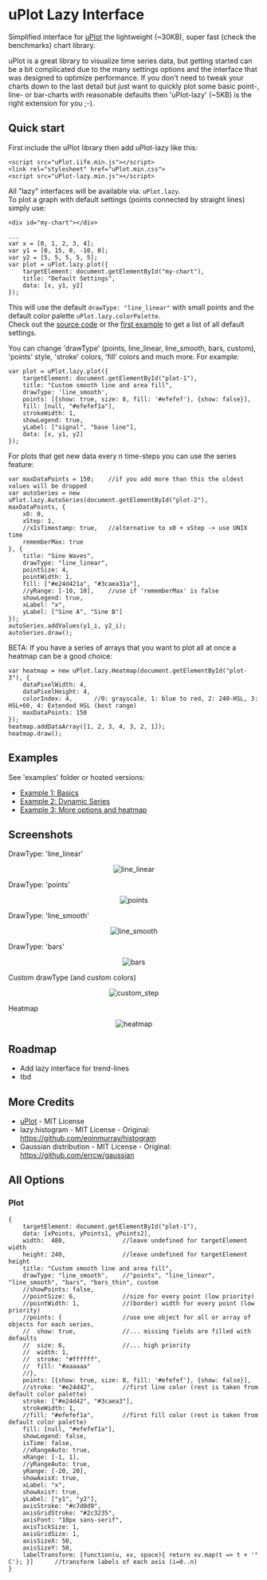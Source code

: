 # uPlot Lazy Interface

Simplified interface for [uPlot](https://github.com/leeoniya/uPlot) the lightweight (~30KB), super fast (check the benchmarks) chart library.  
  
uPlot is a great library to visualize time series data, but getting started can be a bit complicated due to the many settings options and the interface that was designed to optimize performance.
If you don't need to tweak your charts down to the last detail but just want to quickly plot some basic point-, line- or bar-charts with reasonable defaults then 'uPlot-lazy' (~5KB) is the right extension for you ;-).
  
## Quick start

First include the uPlot library then add uPlot-lazy like this:
```
<script src="uPlot.iife.min.js"></script>
<link rel="stylesheet" href="uPlot.min.css">
<script src="uPlot-lazy.min.js"></script>
```

All "lazy" interfaces will be available via: `uPlot.lazy`.  
To plot a graph with default settings (points connected by straight lines) simply use:
```
<div id="my-chart"></div>

...
var x = [0, 1, 2, 3, 4];
var y1 = [0, 15, 0, -10, 0];
var y2 = [5, 5, 5, 5, 5];
var plot = uPlot.lazy.plot({
    targetElement: document.getElementById("my-chart"),
    title: "Default Settings",
    data: [x, y1, y2]
});
```

This will use the default `drawType: "line_linear"` with small points and the default color palette `uPlot.lazy.colorPalette`.  
Check out the [source code](src/uPlot-lazy.js) or the [first example](examples/index.html) to get a list of all default settings.  
  
You can change 'drawType' (points, line_linear, line_smooth, bars, custom), 'points' style, 'stroke' colors, 'fill' colors and much more. 
For example:
```
var plot = uPlot.lazy.plot({
    targetElement: document.getElementById("plot-1"),
    title: "Custom smooth line and area fill",
    drawType: 'line_smooth',
    points: [{show: true, size: 8, fill: '#efefef'}, {show: false}],
    fill: [null, "#efefef1a"],
    strokeWidth: 1,
    showLegend: true,
    yLabel: ["signal", "base line"],
    data: [x, y1, y2]
});
```

For plots that get new data every n time-steps you can use the series feature:
```
var maxDataPoints = 150;	//if you add more than this the oldest values will be dropped
var autoSeries = new uPlot.lazy.AutoSeries(document.getElementById("plot-2"), maxDataPoints, {
	x0: 0, 
	xStep: 1,
	//xIsTimestamp: true,	//alternative to x0 + xStep -> use UNIX time
	rememberMax: true
}, {
	title: "Sine Waves",
	drawType: "line_linear",
	pointSize: 4,
	pointWidth: 1,
	fill: ["#e24d421a", "#3caea31a"],
	//yRange: [-10, 10],	//use if 'rememberMax' is false
	showLegend: true,
	xLabel: "x",
	yLabel: ["Sine A", "Sine B"]
});
autoSeries.addValues(y1_i, y2_i);
autoSeries.draw();
```

BETA: If you have a series of arrays that you want to plot all at once a heatmap can be a good choice:
```
var heatmap = new uPlot.lazy.Heatmap(document.getElementById("plot-3"), {
	dataPixelWidth: 4,
	dataPixelHeight: 4,
	colorIndex: 4,		//0: grayscale, 1: blue to red, 2: 240-HSL, 3: HSL+60, 4: Extended HSL (best range)
	maxDataPoints: 150
});
heatmap.addDataArray([1, 2, 3, 4, 3, 2, 1]);
heatmap.draw();
```

## Examples

See 'examples' folder or hosted versions:
* [Example 1: Basics](https://byteteilchen.de/uplot-lazy/index.html)
* [Example 2: Dynamic Series](https://byteteilchen.de/uplot-lazy/index2.html)
* [Example 3: More options and heatmap](https://byteteilchen.de/uplot-lazy/index3.html)

## Screenshots

<p>DrawType: 'line_linear'</p>
<p align="center">
  <img src="screenshots/line_linear.png" alt="line_linear"/>
</p>
<p>DrawType: 'points'</p>
<p align="center">
  <img src="screenshots/points.png" alt="points"/>
</p>
<p>DrawType: 'line_smooth'</p>
<p align="center">
  <img src="screenshots/line_smooth.png" alt="line_smooth"/>
</p>
<p>DrawType: 'bars'</p>
<p align="center">
  <img src="screenshots/bars.png" alt="bars"/>
</p>
<p>Custom drawType (and custom colors)</p>
<p align="center">
  <img src="screenshots/custom_step.png" alt="custom_step"/>
</p>
<p>Heatmap</p>
<p align="center">
  <img src="screenshots/heatmap.png" alt="heatmap"/>
</p>

## Roadmap

* Add lazy interface for trend-lines
* tbd

## More Credits

* [uPlot](https://github.com/leeoniya/uPlot) - MIT License
* lazy.histogram - MIT License - Original: https://github.com/eoinmurray/histogram
* Gaussian distribution - MIT License - Original: https://github.com/errcw/gaussian

## All Options

### Plot

```
{
	targetElement: document.getElementById("plot-1"),
	data: [xPoints, yPoints1, yPoints2],
	width:	480,				//leave undefined for targetElement width
	height: 240,				//leave undefined for targetElement height
	title: "Custom smooth line and area fill",
    drawType: "line_smooth",	//"points", "line_linear", "line_smooth", "bars", "bars_thin", custom
	//showPoints: false,
	//pointSize: 6,				//size for every point (low priority)
	//pointWidth: 1,			//(border) width for every point (low priority)
	//points: {					//use one object for all or array of objects for each series,
	//	show: true,				//... missing fields are filled with defaults
	//	size: 6,				//... high priority
	//	width: 1,
	//	stroke: "#ffffff",
	//	fill: "#aaaaaa"
	//},
    points: [{show: true, size: 8, fill: '#efefef'}, {show: false}],
	//stroke: "#e24d42",		//first line color (rest is taken from default color palette)
	stroke: ["#e24d42", "#3caea3"],
	strokeWidth: 1,
    //fill: "#efefef1a",		//first fill color (rest is taken from default color palette)
	fill: [null, "#efefef1a"],
	showLegend: false,
	isTime: false,
	//xRangeAuto: true,
	xRange: [-1, 1],
	//yRangeAuto: true,
	yRange: [-20, 20],
	showAxisX: true,
	xLabel: "x",
	showAxisY: true,
	yLabel: ["y1", "y2"],
	axisStroke: "#c7d0d9",
	axisGridStroke: "#2c3235",
	axisFont: "10px sans-serif",
	axisTickSize: 1,
	axisGridSize: 1,
	axisSizeX: 50,
	axisSizeY: 50,
	labelTransform: [function(u, xv, space){ return xv.map(t => t + '° C'); }]		//transform labels of each axis (i=0..n)
}
```

